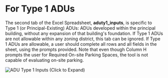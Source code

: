# For Type 1 ADUs

The second tab of the Excel Spreadsheet, **aduty1\_inputs**, is specific to Type 1 (or Principal-Existing) ADUs: ADUs developed within the principal building, without any expansion of that building's foundation. If Type 1 ADUs are not allowable within any zoning district, this tab can be ignored. If Type 1 ADUs are allowable, a user should complete all rows and all fields in the sheet, using the prompts provided. Note that even though Column H prompts the user for Required On-site Parking Spaces, the tool is not capable of evaluating on-site parking.

![ADU Type 1 Inputs (Click to Expand)](../../.gitbook/assets/aduty1\_inputs.png)
